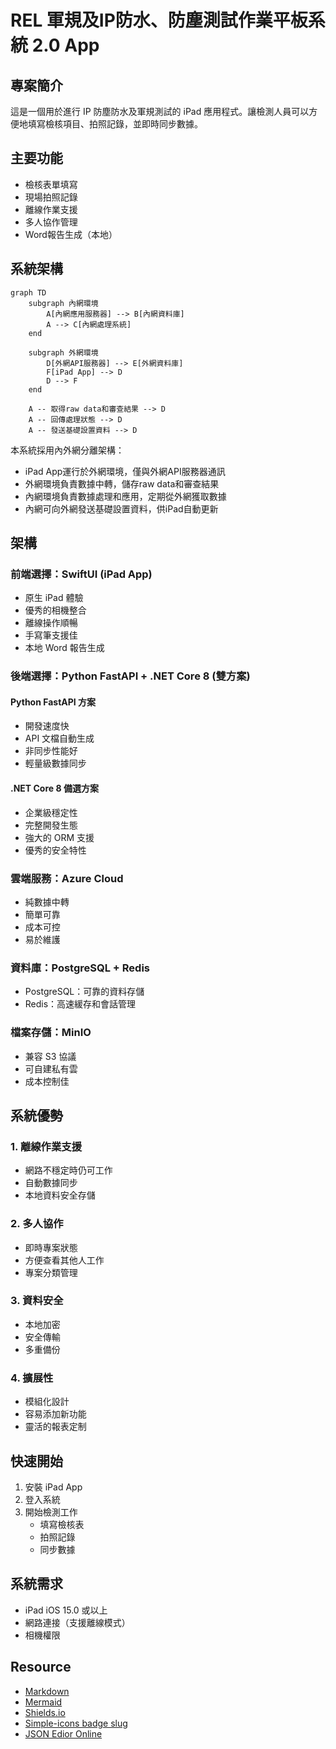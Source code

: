 # REL 軍規及IP防水、防塵測試作業平板系統 2.0 App

## 專案簡介
這是一個用於進行 IP 防塵防水及軍規測試的 iPad 應用程式。讓檢測人員可以方便地填寫檢核項目、拍照記錄，並即時同步數據。

## 主要功能
- 檢核表單填寫
- 現場拍照記錄
- 離線作業支援
- 多人協作管理
- Word報告生成（本地）

## 系統架構
```mermaid
graph TD
    subgraph 內網環境
        A[內網應用服務器] --> B[內網資料庫]
        A --> C[內網處理系統]
    end
    
    subgraph 外網環境
        D[外網API服務器] --> E[外網資料庫]
        F[iPad App] --> D
        D --> F
    end
    
    A -- 取得raw data和審查結果 --> D
    A -- 回傳處理狀態 --> D
    A -- 發送基礎設置資料 --> D
```

本系統採用內外網分離架構：
- iPad App運行於外網環境，僅與外網API服務器通訊
- 外網環境負責數據中轉，儲存raw data和審查結果
- 內網環境負責數據處理和應用，定期從外網獲取數據
- 內網可向外網發送基礎設置資料，供iPad自動更新

## 架構

### 前端選擇：SwiftUI (iPad App)
- 原生 iPad 體驗
- 優秀的相機整合
- 離線操作順暢
- 手寫筆支援佳
- 本地 Word 報告生成

### 後端選擇：Python FastAPI + .NET Core 8 (雙方案)

#### Python FastAPI 方案
- 開發速度快
- API 文檔自動生成
- 非同步性能好
- 輕量級數據同步

#### .NET Core 8 備選方案
- 企業級穩定性
- 完整開發生態
- 強大的 ORM 支援
- 優秀的安全特性

### 雲端服務：Azure Cloud
- 純數據中轉
- 簡單可靠
- 成本可控
- 易於維護

### 資料庫：PostgreSQL + Redis
- PostgreSQL：可靠的資料存儲
- Redis：高速緩存和會話管理

### 檔案存儲：MinIO
- 兼容 S3 協議
- 可自建私有雲
- 成本控制佳

## 系統優勢

### 1. 離線作業支援
- 網路不穩定時仍可工作
- 自動數據同步
- 本地資料安全存儲

### 2. 多人協作
- 即時專案狀態
- 方便查看其他人工作
- 專案分類管理

### 3. 資料安全
- 本地加密
- 安全傳輸
- 多重備份

### 4. 擴展性
- 模組化設計
- 容易添加新功能
- 靈活的報表定制

## 快速開始
1. 安裝 iPad App
2. 登入系統
3. 開始檢測工作
   - 填寫檢核表
   - 拍照記錄
   - 同步數據

## 系統需求
- iPad iOS 15.0 或以上
- 網路連接（支援離線模式）
- 相機權限

## Resource
- [Markdown](https://markdown.tw/)
- [Mermaid](https://mermaid.js.org/)
- [Shields.io](https://shields.io/)
- [Simple-icons badge slug](https://github.com/simple-icons/simple-icons/blob/master/slugs.md)
- [JSON Edior Online](https://jsoneditoronline.org/images/logo.png)
